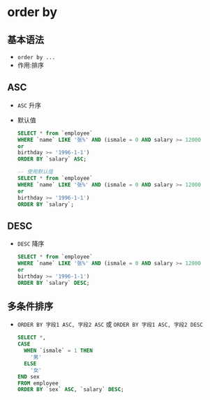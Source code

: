 # order by

## 基本语法

+ `order by ...`
+ 作用:排序

## ASC

+ `ASC` 升序
+ 默认值

  ```sql
  SELECT * from `employee`
  WHERE `name` LIKE '张%' AND (ismale = 0 AND salary >= 12000
  or
  birthday >= '1996-1-1')
  ORDER BY `salary` ASC;
  ```

  ```sql
  -- 使用默认值
  SELECT * from `employee`
  WHERE `name` LIKE '张%' AND (ismale = 0 AND salary >= 12000
  or
  birthday >= '1996-1-1')
  ORDER BY `salary`;
  ```

## DESC

+ `DESC` 降序

  ```sql
  SELECT * from `employee`
  WHERE `name` LIKE '张%' AND (ismale = 0 AND salary >= 12000
  or
  birthday >= '1996-1-1')
  ORDER BY `salary` DESC;
  ```

## 多条件排序

+ `ORDER BY 字段1 ASC, 字段2 ASC` 或 `ORDER BY 字段1 ASC, 字段2 DESC`

  ```sql
  SELECT *,
  CASE
    WHEN `ismale` = 1 THEN
      '男'
    ELSE
      '女'
  END sex
  FROM employee
  ORDER BY `sex` ASC, `salary` DESC;
  ```
